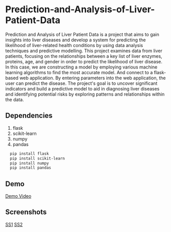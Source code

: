 # Prediction-and-Analysis-of-Liver-Patient-Data
Prediction and Analysis of Liver Patient Data is a project that aims to gain insights into liver diseases and develop a system for predicting the likelihood of liver-related health conditions by using data analysis techniques and predictive modelling. This project examines data from liver patients, focusing on the relationships between a key list of liver enzymes, proteins, age, and gender in order to predict the likelihood of liver disease. In this case, we are constructing a model by employing various machine learning algorithms to find the most accurate model. And connect to a flask-based web application. By entering parameters into the web application, the user can predict the disease. The project's goal is to uncover significant indicators and build a predictive model to aid in diagnosing liver diseases and identifying potential risks by exploring patterns and relationships within the data.
## Dependencies
1. flask
2. scikit-learn
3. numpy
4. pandas
```bash
  pip install flask
  pip install scikit-learn
  pip install numpy
  pip install pandas
```

## Demo
[Demo Video](https://drive.google.com/file/d/18XS7N44tEg4yYL45Ccf6sKD1G9e6q4jl/view?usp=sharing)

## Screenshots
[SS1](images/ss1.jpeg)
[SS2](images/ss2.jpeg)
